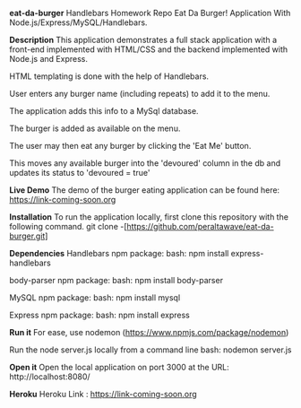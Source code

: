 **eat-da-burger**
Handlebars Homework Repo
Eat Da Burger! Application With Node.js/Express/MySQL/Handlebars.

**Description**
This application demonstrates a  full stack application with a front-end implemented with HTML/CSS and the backend implemented with Node.js and Express. 

HTML templating is done with the help of Handlebars.

User enters any burger name (including repeats) to add it to the menu. 

The application adds this info to a MySql database.

The burger is added as available on the menu. 

The user may then eat any burger by clicking the 'Eat Me' button.

This moves any available burger into the 'devoured' column in the db and updates its status to 'devoured = true' 

**Live Demo**
The demo of the burger eating application can be found here:
https://link-coming-soon.org

**Installation**
To run the application locally, first clone this repository with the following command.
git clone -[https://github.com/peraltawave/eat-da-burger.git]


**Dependencies**
Handlebars npm package: 
bash: npm install express-handlebars

body-parser npm package: 
bash: npm install body-parser

MySQL npm package: 
bash: npm install mysql

Express npm package: 
bash: npm install express

**Run it**
For ease, use nodemon (https://www.npmjs.com/package/nodemon)

Run the node server.js locally from a command line
bash: nodemon server.js

**Open it**
Open the local application on port 3000 at the URL: http://localhost:8080/


**Heroku**
Heroku Link : https://link-coming-soon.org